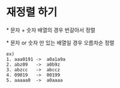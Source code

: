 # 재정렬 하기

\* 문자 + 숫자 배열의 경우 번갈아서 정렬

\* 문자 or 숫자 만 있는 배열일 경우 오름차순 정렬


    ex)
    1. aaa0191 ->  a0a1a9a
    2. abz09   ->  a0b9z
    3. abzcc   ->  abccz
    4. 09019   ->  00199
    5. aaaaa0  ->  a0aaaa
